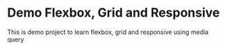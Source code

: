 # Demo Flexbox, Grid and Responsive

This is demo project to learn flexbox, grid and responsive using media query
